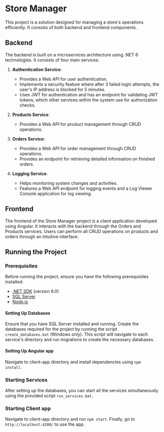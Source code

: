 # Store Manager

This project is a solution designed for managing a store's operations efficiently. It consists of both backend and frontend components.

## Backend
The backend is built on a microservices architecture using .NET 6 technologies. It consists of four main services:

1. **Authentication Service**:
   - Provides a Web API for user authentication.
   - Implements a security feature where after 3 failed login attempts, the user's IP address is blocked for 5 minutes.
   - Uses JWT for authentication and has an endpoint for validating JWT tokens, which other services within the system use for authorization checks.

2. **Products Service**:
   - Provides a Web API for product management through CRUD operations.

3. **Orders Service**:
   - Provides a Web API for order management through CRUD operations.   
   - Provides an endpoint for retrieving detailed information on finished orders.

4. **Logging Service**:
   - Helps monitoring system changes and activities.
   - Features a Web API endpoint for logging events and a Log Viewer Console application for log viewing.

## Frontend
The frontend of the Store Manager project is a client application developed using Angular. It interacts with the backend through the Orders and Products services.
Users can perform all CRUD operations on products and orders through an intuitive interface.

## Running the Project

### Prerequisites

Before running the project, ensure you have the following prerequisites installed:

- [.NET SDK](https://dotnet.microsoft.com/download) (version 6.0)
- [SQL Server](https://www.microsoft.com/en-us/sql-server/sql-server-downloads)
- [Node.js](https://nodejs.org/)

#### Setting Up Databases

Ensure that you have SQL Server installed and running. Create the databases required for the project by running the script `create_databases.bat` (Windows only). This script will navigate to each service's directory and run migrations to create the necessary databases.

#### Setting Up Angular app

Navigate to client-app directory and install dependencies using `npm install`.

### Starting Services

After setting up the databases, you can start all the services simultaneously using the provided script `run_services.bat`.

### Starting Client app

Navigate to client-app directory and run `npm start`. Finally, go to `http://localhost:4200/` to use the app.
